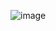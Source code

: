 ![image](https://github.com/HristoYonkov/MUI-Playground/assets/50380455/f0a8eded-e5d8-4d39-9147-c74a09d64f86)
